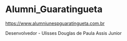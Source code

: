 # Alumni_Guaratingueta
https://www.alumniunespguaratingueta.com.br <p>
Desenvolvedor - Ulisses Douglas de Paula Assis Junior

